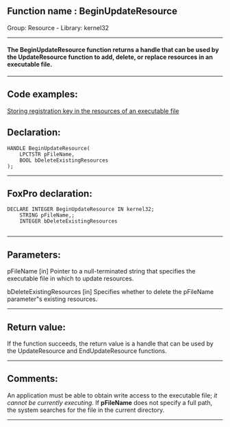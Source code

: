 
## Function name : BeginUpdateResource
Group: Resource - Library: kernel32    
***  


#### The BeginUpdateResource function returns a handle that can be used by the UpdateResource function to add, delete, or replace resources in an executable file.
***  


## Code examples:
[Storing registration key in the resources of an executable file](../../samples/sample_401.md)  

## Declaration:
```foxpro  
HANDLE BeginUpdateResource(
	LPCTSTR pFileName,
	BOOL bDeleteExistingResources
);  
```  
***  


## FoxPro declaration:
```foxpro  
DECLARE INTEGER BeginUpdateResource IN kernel32;
	STRING pFileName,;
	INTEGER bDeleteExistingResources
  
```  
***  


## Parameters:
pFileName
[in] Pointer to a null-terminated string that specifies the executable file in which to update resources.

bDeleteExistingResources
[in] Specifies whether to delete the pFileName parameter"s existing resources.  
***  


## Return value:
If the function succeeds, the return value is a handle that can be used by the UpdateResource and EndUpdateResource functions.  
***  


## Comments:
An application must be able to obtain write access to the executable file; <Em>it cannot be currently executing</Em>. If <Strong>pFileName</Strong> does not specify a full path, the system searches for the file in the current directory.   
  
***  

